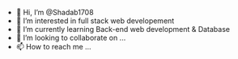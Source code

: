 - 👋 Hi, I’m @Shadab1708
- 👀 I’m interested in full stack web developement
- 🌱 I’m currently learning Back-end web development & Database
- 💞️ I’m looking to collaborate on ...
- 📫 How to reach me ...

<!---
Shadab1708/Shadab1708 is a ✨ special ✨ repository because its `README.md` (this file) appears on your GitHub profile.
You can click the Preview link to take a look at your changes.
--->

